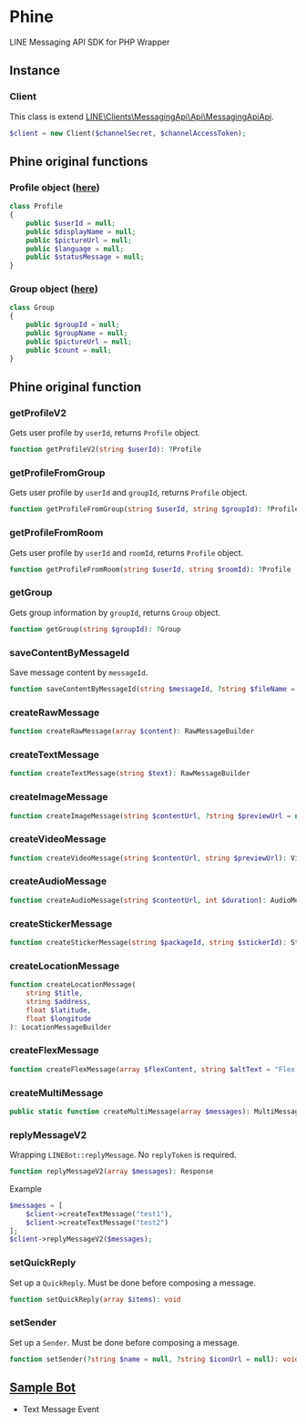 # Phine

LINE Messaging API SDK for PHP Wrapper

## Instance

### Client

This class is extend [LINE\Clients\MessagingApi\Api\MessagingApiApi](https://github.com/line/line-bot-sdk-php/blob/master/src/clients/messaging-api/lib/Api/MessagingApiApi.php).

```php
$client = new Client($channelSecret, $channelAccessToken);
```

## Phine original functions

### Profile object ([here](./src/Phine/Structs/Profile.php))

```php
class Profile
{
    public $userId = null;
    public $displayName = null;
    public $pictureUrl = null;
    public $language = null;
    public $statusMessage = null;
}
```

### Group object ([here](./src/Phine/Structs/Group.php))

```php
class Group
{
    public $groupId = null;
    public $groupName = null;
    public $pictureUrl = null;
    public $count = null;
}
```

## Phine original function

### getProfileV2

Gets user profile by `userId`, returns `Profile` object.

```php
function getProfileV2(string $userId): ?Profile
```

### getProfileFromGroup

Gets user profile by `userId` and `groupId`, returns `Profile` object.

```php
function getProfileFromGroup(string $userId, string $groupId): ?Profile
```

### getProfileFromRoom

Gets user profile by `userId` and `roomId`, returns `Profile` object.

```php
function getProfileFromRoom(string $userId, string $roomId): ?Profile
```

### getGroup

Gets group information by `groupId`, returns `Group` object.

```php
function getGroup(string $groupId): ?Group
```

### saveContentByMessageId

Save message content by `messageId`.

```php
function saveContentByMessageId(string $messageId, ?string $fileName = null): void
```

### createRawMessage

```php
function createRawMessage(array $content): RawMessageBuilder
```

### createTextMessage

```php
function createTextMessage(string $text): RawMessageBuilder
```

### createImageMessage

```php
function createImageMessage(string $contentUrl, ?string $previewUrl = null): ImageMessageBuilder
```

### createVideoMessage

```php
function createVideoMessage(string $contentUrl, string $previewUrl): VideoMessageBuilder
```

### createAudioMessage

```php
function createAudioMessage(string $contentUrl, int $duration): AudioMessageBuilder
```

### createStickerMessage

```php
function createStickerMessage(string $packageId, string $stickerId): StickerMessageBuilder
```

### createLocationMessage

```php
function createLocationMessage(
    string $title,
    string $address,
    float $latitude,
    float $longitude
): LocationMessageBuilder
```

### createFlexMessage

```php
function createFlexMessage(array $flexContent, string $altText = "Flex Message"): RawMessageBuilder
```

### createMultiMessage

```php
public static function createMultiMessage(array $messages): MultiMessageBuilder
```

### replyMessageV2

Wrapping `LINEBot::replyMessage`.
No `replyToken` is required.

```php
function replyMessageV2(array $messages): Response
```

Example

```php
$messages = [
    $client->createTextMessage("test1"),
    $client->createTextMessage("test2")
];
$client->replyMessageV2($messages);
```

### setQuickReply

Set up a `QuickReply`.
Must be done before composing a message.

```php
function setQuickReply(array $items): void
```

### setSender

Set up a `Sender`.
Must be done before composing a message.

```php
function setSender(?string $name = null, ?string $iconUrl = null): void
```

## [Sample Bot](./sample/)

- Text Message Event
